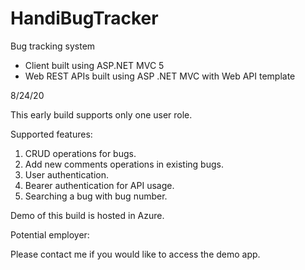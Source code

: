 # HandiBugTracker
Bug tracking system 
- Client built using ASP.NET MVC 5
- Web REST APIs built using ASP .NET MVC with Web API template

8/24/20

This early build supports only one user role.

Supported features:
1. CRUD operations for bugs.
2. Add new comments operations in existing bugs.
3. User authentication.
4. Bearer authentication for API usage.
5. Searching a bug with bug number.

Demo of this build is hosted in Azure.

Potential employer:

Please contact me if you would like to access the demo app.
